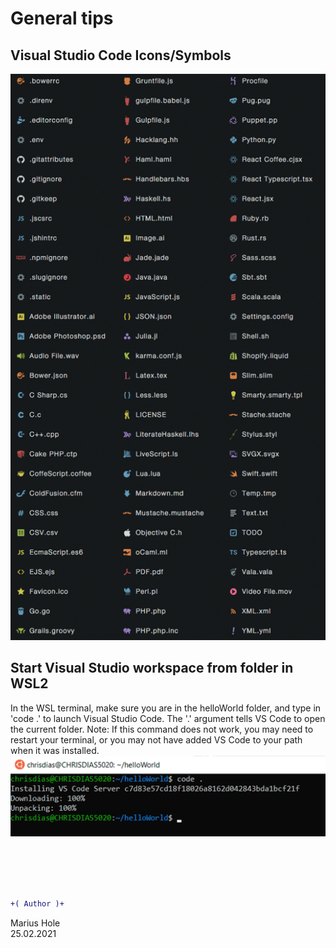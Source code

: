 # General tips

## Visual Studio Code Icons/Symbols
![x](/00-files/vsc-icon-symbols.png "x")  

## Start Visual Studio workspace from folder in WSL2

In the WSL terminal, make sure you are in the helloWorld folder, and type in 'code .' to launch Visual Studio Code. The '.' argument tells VS Code to open the current folder.
Note: If this command does not work, you may need to restart your terminal, or you may not have added VS Code to your path when it was installed.
![x](/00-files/vsc-start-workspace-from-wsl.png "x")  


<br><br><br><br>

```diff
+( Author )+
```
Marius Hole  
25.02.2021